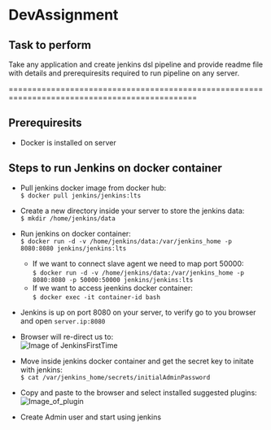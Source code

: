 # DevAssignment

## Task to perform

Take any application and create jenkins dsl pipeline
and provide readme file with details and prerequiresits required to run pipeline on any server.

==============================================================================================

## Prerequiresits
- Docker is installed on server


## Steps to run Jenkins on docker container
- Pull jenkins docker image from docker hub: <br />```$ docker pull jenkins/jenkins:lts```

- Create a new directory inside your server to store the jenkins data: <br /> ```$ mkdir /home/jenkins/data```

- Run jenkins on docker container: <br /> ```$ docker run -d -v /home/jenkins/data:/var/jenkins_home -p 8080:8080 jenkins/jenkins:lts```
  - If we want to connect slave agent we need to map port 50000: <br /> ```$ docker run -d -v /home/jenkins/data:/var/jenkins_home -p 8080:8080 -p 50000:50000 jenkins/jenkins:lts```
  - If we want to access jeenkins docker container: <br /> ```$ docker exec -it container-id bash```


- Jenkins is up on port 8080 on your server, to verify go to you browser and open ```server.ip:8080```

- Browser will re-direct us to: <br /> ![Image of JenkinsFirstTime]()

- Move inside jenkins docker container and get the secret key to initate with jenkins: <br /> ```$ cat /var/jenkins_home/secrets/initialAdminPassword```

- Copy and paste to the browser and select installed suggested plugins: <br /> ![Image_of_plugin]()

- Create Admin user and start using jenkins
